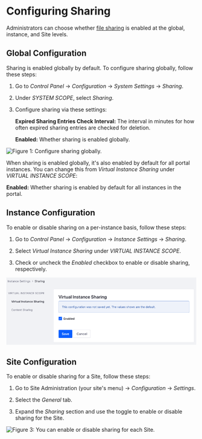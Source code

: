 # Configuring Sharing [](id=configuring-sharing)

Administrators can choose whether 
[file sharing](/discover/portal/-/knowledge_base/7-2/sharing-files) 
is enabled at the global, instance, and Site levels. 

## Global Configuration [](id=global-configuration)

Sharing is enabled globally by default. To configure sharing globally, follow 
these steps:

1.  Go to *Control Panel* &rarr; *Configuration* &rarr; *System Settings* &rarr; 
    *Sharing*. 

2.  Under *SYSTEM SCOPE*, select *Sharing*. 

3.  Configure sharing via these settings: 

    **Expired Sharing Entries Check Interval:** The interval in minutes for how 
    often expired sharing entries are checked for deletion. 

    **Enabled:** Whether sharing is enabled globally. 

![Figure 1: Configure sharing globally.](../../../../images/sharing-system.png)

When sharing is enabled globally, it's also enabled by default for all portal 
instances. You can change this from *Virtual Instance Sharing* under 
*VIRTUAL INSTANCE SCOPE*: 

**Enabled:** Whether sharing is enabled by default for all instances in the 
portal. 

## Instance Configuration [](id=instance-configuration)

To enable or disable sharing on a per-instance basis, follow these steps: 

1.  Go to *Control Panel* &rarr; *Configuration* &rarr; *Instance Settings* 
    &rarr; *Sharing*. 

2.  Select *Virtual Instance Sharing* under *VIRTUAL INSTANCE SCOPE*. 

3.  Check or uncheck the *Enabled* checkbox to enable or disable sharing, 
    respectively. 

![Figure 2: You can enable or disable sharing for each instance.](../../../../images/sharing-instance.png)

## Site Configuration [](id=site-configuration)

To enable or disable sharing for a Site, follow these steps: 

1.  Go to Site Administration (your site's menu) &rarr; *Configuration* &rarr; 
    *Settings*. 

2.  Select the *General* tab. 

3.  Expand the *Sharing* section and use the toggle to enable or disable sharing 
    for the Site. 

![Figure 3: You can enable or disable sharing for each Site.](../../../../images/sharing-toggle.png)
